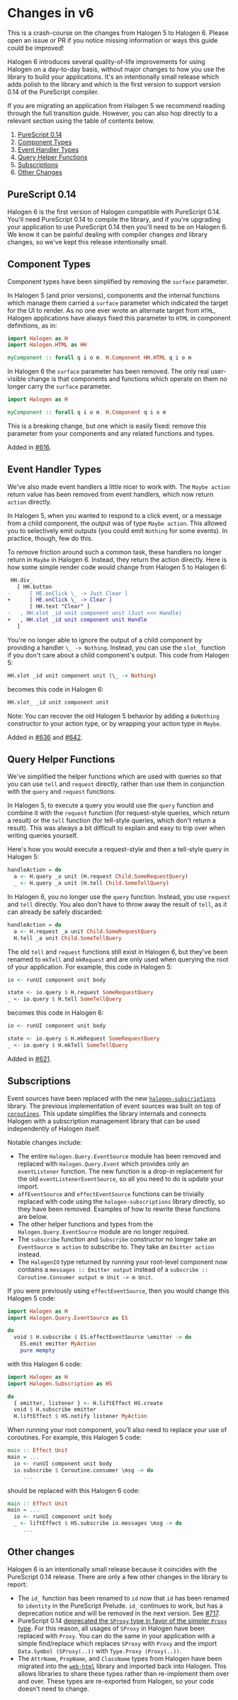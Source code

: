 # Changes in v6

This is a crash-course on the changes from Halogen 5 to Halogen 6. Please open an issue or PR if you notice missing information or ways this guide could be improved!

Halogen 6 introduces several quality-of-life improvements for using Halogen on a day-to-day basis, without major changes to how you use the library to build your applications. It's an intentionally small release which adds polish to the library and which is the first version to support version 0.14 of the PureScript compiler.

If you are migrating an application from Halogen 5 we recommend reading through the full transition guide. However, you can also hop directly to a relevant section using the table of contents below.

1. [PureScript 0.14](#purescript-014)
1. [Component Types](#component-types)
1. [Event Handler Types](#event-handler-types)
1. [Query Helper Functions](#query-helper-functions)
1. [Subscriptions](#subscriptions)
1. [Other Changes](#other-changes)

## PureScript 0.14

Halogen 6 is the first version of Halogen compatible with PureScript 0.14. You'll need PureScript 0.14 to compile the library, and if you're upgrading your application to use PureScript 0.14 then you'll need to be on Halogen 6. We know it can be painful dealing with compiler changes _and_ library changes, so we've kept this release intentionally small.

## Component Types

Component types have been simplified by removing the `surface` parameter.

In Halogen 5 (and prior versions), components and the internal functions which manage them carried a `surface` parameter which indicated the target for the UI to render. As no one ever wrote an alternate target from `HTML`, Halogen applications have always fixed this parameter to `HTML` in component definitions, as in:

```purs
import Halogen as H
import Halogen.HTML as HH

myComponent :: forall q i o m. H.Component HH.HTML q i o m
```

In Halogen 6 the `surface` parameter has been removed. The only real user-visible change is that components and functions which operate on them no longer carry the `surface` parameter.

```purs
import Halogen as H

myComponent :: forall q i o m. H.Component q i o m
```

This is a breaking change, but one which is easily fixed: remove this parameter from your components and any related functions and types.

Added in [#616](https://github.com/purescript-halogen/purescript-halogen/pull/616).

## Event Handler Types

We've also made event handlers a little nicer to work with. The `Maybe action` return value has been removed from event handlers, which now return `action` directly.

In Halogen 5, when you wanted to respond to a click event, or a message from a child component, the output was of type `Maybe action`. This allowed you to selectively emit outputs (you could emit `Nothing` for some events). In practice, though, few do this.

To remove friction around such a common task, these handlers no longer return in `Maybe` in Halogen 6. Instead, they return the action directly. Here is how some simple render code would change from Halogen 5 to Halogen 6:

```diff
 HH.div_
   [ HH.button
-      [ HE.onClick \_ -> Just Clear ]
+      [ HE.onClick \_ -> Clear ]
       [ HH.text "Clear" ]
-   , HH.slot _id unit component unit (Just <<< Handle)
+   , HH.slot _id unit component unit Handle
   ]
```

You're no longer able to ignore the output of a child component by providing a handler `\_ -> Nothing`. Instead, you can use the `slot_` function if you don't care about a child component's output. This code from Halogen 5:

```purs
HH.slot _id unit component unit (\_ -> Nothing)
```

becomes this code in Halogen 6:

```purs
HH.slot_ _id unit component unit
```

Note: You can recover the old Halogen 5 behavior by adding a `DoNothing` constructor to your action type, or by wrapping your action type in `Maybe`.

Added in [#636](https://github.com/purescript-halogen/purescript-halogen/pull/636/) and [#642](https://github.com/purescript-halogen/purescript-halogen/pull/642).

## Query Helper Functions

We've simplified the helper functions which are used with queries so that you can use `tell` and `request` directly, rather than use them in conjunction with the `query` and `request` functions.

In Halogen 5, to execute a query you would use the `query` function and combine it with the `request` function (for request-style queries, which return a result) or the `tell` function (for tell-style queries, which don't return a result). This was always a bit difficult to explain and easy to trip over when writing queries yourself.

Here's how you would execute a request-style and then a tell-style query in Halogen 5:

```purs
handleAction = do
  a <- H.query _a unit (H.request Child.SomeRequestQuery)
  _ <- H.query _a unit (H.tell Child.SomeTellQuery)
```

In Halogen 6, you no longer use the `query` function. Instead, you use `request` and `tell` directly. You also don't have to throw away the result of `tell`, as it can already be safely discarded:

```purs
handleAction = do
  a <- H.request _a unit Child.SomeRequestQuery
  H.tell _a unit Child.SomeTellQuery
```

The old `tell` and `request` functions still exist in Halogen 6, but they've been renamed to `mkTell` and `mkRequest` and are only used when querying the root of your application. For example, this code in Halogen 5:

```purs
io <- runUI component unit body

state <- io.query $ H.request SomeRequestQuery
_ <- io.query $ H.tell SomeTellQuery
```

becomes this code in Halogen 6:

```purs
io <- runUI component unit body

state <- io.query $ H.mkRequest SomeRequestQuery
_ <- io.query $ H.mkTell SomeTellQuery
```

Added in [#621](https://github.com/purescript-halogen/purescript-halogen/pull/621).

## Subscriptions

Event sources have been replaced with the new [`halogen-subscriptions`](https://github.com/purescript-halogen/purescript-halogen-subscriptions) library. The previous implementation of event sources was built on top of [`coroutines`](https://github.com/purescript-contrib/purescript-coroutines). This update simplifies the library internals and connects Halogen with a subscription management library that can be used independently of Halogen itself.

Notable changes include:

- The entire `Halogen.Query.EventSource` module has been removed and replaced with `Halogen.Query.Event` which provides only an `eventListener` function. The new function is a drop-in replacement for the old `eventListenerEventSource`, so all you need to do is update your import.
- `affEventSource` and `effectEventSource` functions can be trivially replaced with code using the `halogen-subscriptions` library directly, so they have been removed. Examples of how to rewrite these functions are below.
- The other helper functions and types from the `Halogen.Query.EventSource` module are no longer required.
- The `subscribe` function and `Subscribe` constructor no longer take an `EventSource m action` to subscribe to. They take an `Emitter action` instead.
- The `HalogenIO` type returned by running your root-level component now contains a `messages :: Emitter output` instead of a `subscribe :: Coroutine.Consumer output m Unit -> m Unit`.

If you were previously using `effectEventSource`, then you would change this Halogen 5 code:

```purs
import Halogen as H
import Halogen.Query.EventSource as ES

do
  void $ H.subscribe $ ES.effectEventSource \emitter -> do
    ES.emit emitter MyAction
    pure mempty
```

with this Halogen 6 code:

```purs
import Halogen as H
import Halogen.Subscription as HS

do
  { emitter, listener } <- H.liftEffect HS.create
  void $ H.subscribe emitter
  H.liftEffect $ HS.notify listener MyAction
```

When running your root component, you'll also need to replace your use of coroutines. For example, this Halogen 5 code:

```purs
main :: Effect Unit
main = ...
  io <- runUI component unit body
  io.subscribe $ Coroutine.consumer \msg -> do
     ...
```

should be replaced with this Halogen 6 code:

```purs
main :: Effect Unit
main = ...
  io <- runUI component unit body
  _ <- liftEffect $ HS.subscribe io.messages \msg -> do
     ...
```

## Other changes

Halogen 6 is an intentionally small release because it coincides with the PureScript 0.14 release. There are only a few other changes in the library to report:

- The `id_` function has been renamed to `id` now that `id` has been renamed to `identity` in the PureScript Prelude. `id_` continues to work, but has a deprecation notice and will be removed in the next version. See [#717](https://github.com/purescript-halogen/purescript-halogen/pull/717).
- PureScript 0.14 [deprecated the `SProxy` type in favor of the simpler `Proxy` type](https://github.com/purescript/purescript-prelude/blob/212e48692be1126d3eb7e0a1fc89e452cb82acfd/src/Data/Symbol.purs#L10-L13). For this reason, all usages of `SProxy` in Halogen have been replaced with `Proxy`. You can do the same in your application with a simple find/replace which replaces `SProxy` with `Proxy` and the import `Data.Symbol (SProxy(..))` with `Type.Proxy (Proxy(..))`.
- The `AttrName`, `PropName`, and `ClassName` types from Halogen have been migrated into the [`web-html`](https://github.com/purescript-web/purescript-web-html) library and imported back into Halogen. This allows libraries to share these types rather than re-implement them over and over. These types are re-exported from Halogen, so your code doesn't need to change.
